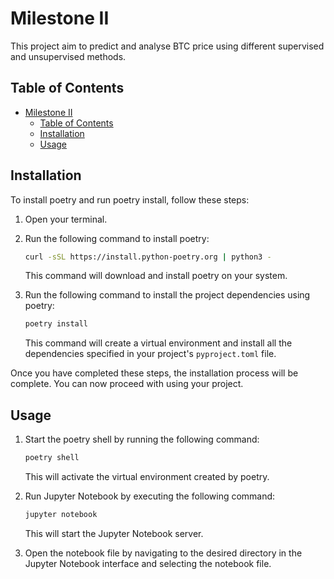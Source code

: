 # Milestone II

This project aim to predict and analyse BTC price using different supervised and unsupervised methods.

## Table of Contents

- [Milestone II](#milestone-ii)
  - [Table of Contents](#table-of-contents)
  - [Installation](#installation)
  - [Usage](#usage)

## Installation

To install poetry and run poetry install, follow these steps:

1. Open your terminal.
2. Run the following command to install poetry:

    ```bash
    curl -sSL https://install.python-poetry.org | python3 -
    ```

    This command will download and install poetry on your system.
3. Run the following command to install the project dependencies using poetry:

    ```bash
    poetry install
    ```

    This command will create a virtual environment and install all the dependencies specified in your project's `pyproject.toml` file.

Once you have completed these steps, the installation process will be complete. You can now proceed with using your project.

## Usage

1. Start the poetry shell by running the following command:

    ```bash
    poetry shell
    ```

    This will activate the virtual environment created by poetry.

2. Run Jupyter Notebook by executing the following command:

    ```bash
    jupyter notebook
    ```

    This will start the Jupyter Notebook server.

3. Open the notebook file by navigating to the desired directory in the Jupyter Notebook interface and selecting the notebook file.

